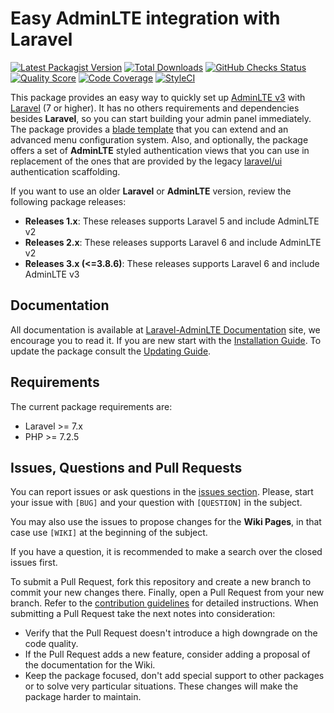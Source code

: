 # Easy AdminLTE integration with Laravel

[![Latest Packagist Version](https://img.shields.io/packagist/v/jeroennoten/Laravel-AdminLTE?logo=github&logoColor=white&style=flat-square)](https://packagist.org/packages/jeroennoten/Laravel-AdminLTE)
[![Total Downloads](https://img.shields.io/packagist/dt/jeroennoten/Laravel-AdminLTE.svg?logo=github&logoColor=white&style=flat-square)](https://packagist.org/packages/jeroennoten/Laravel-AdminLTE)
[![GitHub Checks Status](https://img.shields.io/github/checks-status/jeroennoten/Laravel-AdminLTE/master?logo=github-actions&logoColor=white&style=flat-square)](https://github.com/jeroennoten/Laravel-AdminLTE/actions)
[![Quality Score](https://img.shields.io/scrutinizer/quality/g/jeroennoten/Laravel-AdminLTE.svg?logo=scrutinizer&style=flat-square)](https://scrutinizer-ci.com/g/jeroennoten/Laravel-AdminLTE)
[![Code Coverage](https://img.shields.io/scrutinizer/coverage/g/jeroennoten/Laravel-AdminLTE.svg?logo=scrutinizer&style=flat-square)](https://scrutinizer-ci.com/g/jeroennoten/Laravel-AdminLTE)
[![StyleCI](https://styleci.io/repos/38200433/shield?branch=master)](https://styleci.io/repos/38200433)

This package provides an easy way to quickly set up [AdminLTE v3](https://adminlte.io/themes/v3/) with [Laravel](https://laravel.com/) (7 or higher). It has no others requirements and dependencies besides **Laravel**, so you can start building your admin panel immediately. The package provides a [blade template](https://laravel.com/docs/blade) that you can extend and an advanced menu configuration system. Also, and optionally, the package offers a set of **AdminLTE** styled authentication views that you can use in replacement of the ones that are provided by the legacy [laravel/ui](https://github.com/laravel/ui) authentication scaffolding.

If you want to use an older **Laravel** or **AdminLTE** version, review the following package releases:
- **Releases 1.x**:
  These releases supports Laravel 5 and include AdminLTE v2
- **Releases 2.x**:
  These releases supports Laravel 6 and include AdminLTE v2
- **Releases 3.x (<=3.8.6)**:
  These releases supports Laravel 6 and include AdminLTE v3

## Documentation

All documentation is available at [Laravel-AdminLTE Documentation](https://jeroennoten.github.io/Laravel-AdminLTE) site, we encourage you to read it. If you are new start with the [Installation Guide](https://jeroennoten.github.io/Laravel-AdminLTE/sections/overview/installation.html). To update the package consult the [Updating Guide](https://jeroennoten.github.io/Laravel-AdminLTE/sections/overview/updating.html).


## Requirements

The current package requirements are:

- Laravel >= 7.x
- PHP >= 7.2.5


## Issues, Questions and Pull Requests

You can report issues or ask questions in the [issues section](https://github.com/jeroennoten/Laravel-AdminLTE/issues). Please, start your issue with `[BUG]` and your question with `[QUESTION]` in the subject.

You may also use the issues to propose changes for the **Wiki Pages**, in that case use `[WIKI]` at the beginning of the subject.

If you have a question, it is recommended to make a search over the closed issues first.

To submit a Pull Request, fork this repository and create a new branch to commit your new changes there. Finally, open a Pull Request from your new branch. Refer to the [contribution guidelines](https://github.com/jeroennoten/Laravel-AdminLTE/blob/master/.github/CONTRIBUTING.md) for detailed instructions. When submitting a Pull Request take the next notes into consideration:

- Verify that the Pull Request doesn't introduce a high downgrade on the code quality.
- If the Pull Request adds a new feature, consider adding a proposal of the documentation for the Wiki.
- Keep the package focused, don't add special support to other packages or to solve very particular situations. These changes will make the package harder to maintain.
